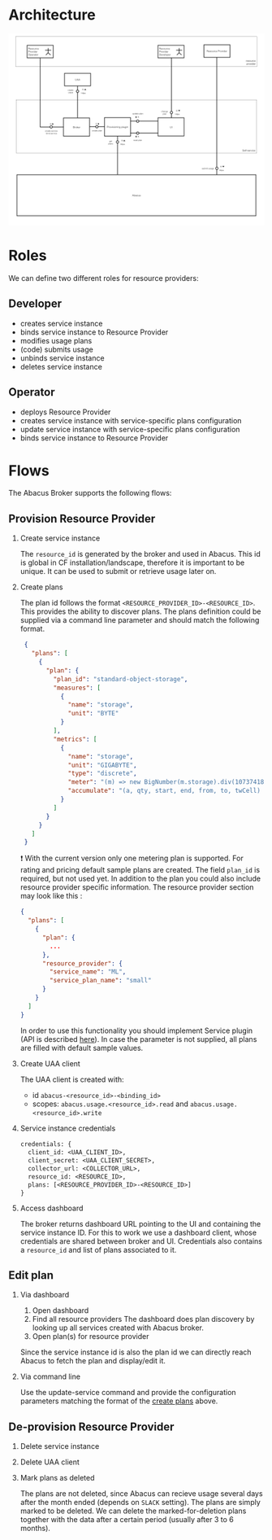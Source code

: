 # Architecture

![architecture](architecture.png)

# Roles

We can define two different roles for resource providers:

## Developer
* creates service instance
* binds service instance to Resource Provider
* modifies usage plans
* (code) submits usage
* unbinds service instance
* deletes service instance

## Operator
* deploys Resource Provider
* creates service instance with service-specific plans configuration
* update service instance with service-specific plans configuration
* binds service instance to Resource Provider

# Flows
The Abacus Broker supports the following flows:

## Provision Resource Provider
1. Create service instance

   The `resource_id` is generated by the broker and used in Abacus. This id is global in CF installation/landscape, therefore it is important to be unique. It can be used to submit or retrieve usage later on.

1. Create plans

   The plan id follows the format `<RESOURCE_PROVIDER_ID>-<RESOURCE_ID>`. This provides the ability to discover plans.
   The plans definition could be supplied via a command line parameter and should match the following format.
   ```json
    {
      "plans": [
        {
          "plan": {
            "plan_id": "standard-object-storage",
            "measures": [
              {
                "name": "storage",
                "unit": "BYTE"
              }
            ],
            "metrics": [
              {
                "name": "storage",
                "unit": "GIGABYTE",
                "type": "discrete",
                "meter": "(m) => new BigNumber(m.storage).div(1073741824).toNumber()",
                "accumulate": "(a, qty, start, end, from, to, twCell) => end < from || end >= to ? null : Math.max(a, qty)"
              }
            ]
          }
        }
      ]
    }
   ```
   :exclamation: With the current version only one metering plan is supported. For rating and pricing default sample plans are created. The field `plan_id` is required, but not used yet. In addition to the plan you could also include resource provider specific information. The resource provider section may look like this : 
    ```json
    {
      "plans": [
        {
          "plan": {
            ...
          },
          "resource_provider": {
            "service_name": "ML",
            "service_plan_name": "small"
          }
        }
      ]
    }
   ```
    In order to use this functionality you should implement Service plugin (API is described [here](https://github.com/cloudfoundry-incubator/cf-abacus-broker/blob/7fc9d3e1e7880c8078e03ffb11d585b36655db0e/lib/plugins/provisioning/src/index.js#L308-L361)). 
    In case the parameter is not supplied, all plans are filled with default sample values.

1. Create UAA client

   The UAA client is created with:
   * id `abacus-<resource_id>-<binding_id>`
   * scopes: `abacus.usage.<resource_id>.read` and `abacus.usage.<resource_id>.write`

1. Service instance credentials

   ```
   credentials: {
     client_id: <UAA_CLIENT_ID>,
     client_secret: <UAA_CLIENT_SECRET>,
     collector_url: <COLLECTOR_URL>,
     resource_id: <RESOURCE_ID>,
     plans: [<RESOURCE_PROVIDER_ID>-<RESOURCE_ID>]
   }
   ```

1. Access dashboard

   The broker returns dashboard URL pointing to the UI and containing the service instance ID. For this to work we use a dashboard client, whose credentials are shared between broker and UI. Credentials also contains a `resource_id` and list of plans associated to it.

## Edit plan
1. Via dashboard

    1. Open dashboard
    1. Find all resource providers
      The dashboard does plan discovery by looking up all services created with Abacus broker.
    1. Open plan(s) for resource provider

      Since the service instance id is also the plan id we can directly reach Abacus to fetch the plan and display/edit it.
1. Via command line

    Use the update-service command and provide the configuration parameters matching the format of the [create plans](#provision-resource-provider) above.

## De-provision Resource Provider
1. Delete service instance
1. Delete UAA client
1. Mark plans as deleted

   The plans are not deleted, since Abacus can recieve usage several days after the month ended (depends on `SLACK` setting). The plans are simply marked to be deleted. We can delete the marked-for-deletion plans together with the data after a certain period (usually after 3 to 6 months).
